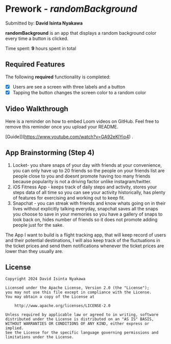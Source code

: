 # Prework - *randomBackground*

Submitted by: **David Isinta Nyakawa**

**randomBackground** is an app that displays a random background color every time a button is clicked.

Time spent: **9** hours spent in total

## Required Features

The following **required** functionality is completed:

- [x] Users are see a screen with three labels and a button
- [x] Tapping the button changes the screen color to a random color
 
## Video Walkthrough

Here is a reminder on how to embed Loom videos on GitHub. Feel free to remove this reminder once you upload your README. 

[Guide]](https://www.youtube.com/watch?v=GA92eKlYio4) .

## App Brainstorming (Step 4)

1. Locket- you share snaps of your day with friends at your convenience, you can only have up to 20 friends so the people on your friends list are people close to you and doesnt promote having too many friends because popularity is not a driving factor unlike instagram/twitter.
2. iOS Fitness App - keeps track of daily steps and activity, stores your steps data of all time so you can see your activity historically, has plenty of features for exercising and working out to keep fit.
3. Snapchat - you can streak with friends and know whats going on in their lives without explicitly talking everyday, snapchat saves all the snaps you choose to save in your memories so you have a gallery of snaps to look back on, hides number of friends so it does not promote adding people just for the sake.

The App I want to build is a flight tracking app, that will keep record of users and their potential destinations, I will also keep track of the fluctuations in the ticket prices and send them notifications whenever the ticket prices are lower than they usually are. 



## License

    Copyright 2024 David Isinta Nyakawa

    Licensed under the Apache License, Version 2.0 (the "License");
    you may not use this file except in compliance with the License.
    You may obtain a copy of the License at

        http://www.apache.org/licenses/LICENSE-2.0

    Unless required by applicable law or agreed to in writing, software
    distributed under the License is distributed on an "AS IS" BASIS,
    WITHOUT WARRANTIES OR CONDITIONS OF ANY KIND, either express or implied.
    See the License for the specific language governing permissions and
    limitations under the License.
